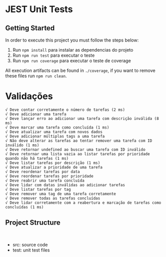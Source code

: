 # JEST Unit Tests

## Getting Started

In order to execute this project you must follow the steps below:

1. Run `npm install` para instalar as dependencias do projeto
1. Run `npm run test` para executar o teste
1. Run `npm run coverage` para executar o teste de coverage

All execution artifacts can be found in `./coverage`, if you want to remove these files run `npm run clean`.

# Validações
    √ Deve contar corretamente o número de tarefas (2 ms)                                                                                         
    √ Deve adicionar uma tarefa                                                                                                                   
    √ Deve lançar erro ao adicionar uma tarefa com descrição inválida (8 ms)                                                                      
    √ Deve marcar uma tarefa como concluída (1 ms)                                                                                                
    √ Deve atualizar uma tarefa com novos dados                                                                                                   
    √ Deve adicionar múltiplas tags a uma tarefa                                                                                                  
    √ Não deve alterar as tarefas ao tentar remover uma tarefa com ID inválido (1 ms)                                                             
    √ Deve retornar undefined ao buscar uma tarefa com ID inválido                                                                                
    √ Deve retornar uma lista vazia ao listar tarefas por prioridade quando não há tarefas (1 ms)                                                 
    √ Deve listar tarefas por descrição (1 ms)                                                                                                    
    √ Deve atualizar a prioridade de uma tarefa                                                                                                   
    √ Deve reordenar tarefas por data                                                                                                             
    √ Deve reordenar tarefas por prioridade                                                                                                       
    √ Deve reabrir uma tarefa concluída                                                                                                           
    √ Deve lidar com datas inválidas ao adicionar tarefas                                                                                         
    √ Deve listar tarefas por tag                                                                                                                 
    √ Deve remover uma tag de uma tarefa corretamente                                                                                             
    √ Deve remover todas as tarefas concluídas                                                                                                    
    √ Deve lidar corretamente com a reabertura e marcação de tarefas como concluídas (1 ms)                                                       

## Project Structure
</br>
<ul>
    <li>src: source code</li>
    <li>test: unit test files</li>
</ul>

